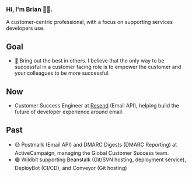 ### Hi, I'm Brian 👋🏼.

A customer-centric professional, with a focus on supporting services developers use.

## Goal

* 🥇 Bring out the best in others. I believe that the only way to be successful in a customer facing role is to empower the customer and your colleagues to be more successful.

## Now

* Customer Success Engineer at [Resend](https://github.com/resend) (Email API), helping build the future of developer experience around email.

## Past

* 🟡 Postmark (Email API) and DMARC Digests (DMARC Reporting) at ActiveCampaign, managing the Global Customer Success team.
* 🟢 Wildbit supporting Beanstalk (Git/SVN hosting, deployment service), DeployBot (CI/CD), and Conveyor (Git hosting)
